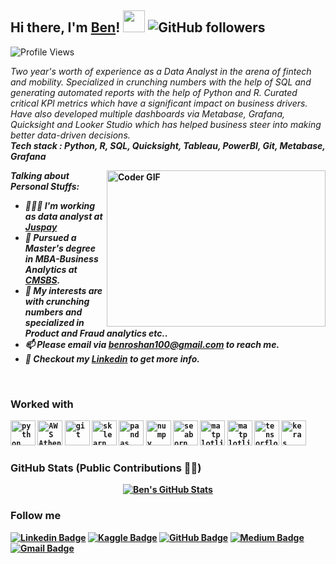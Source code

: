 ## Hi there, I'm [Ben](https://github.com/BenRoshan100)! <img src="https://raw.githubusercontent.com/TheDudeThatCode/TheDudeThatCode/master/Assets/Hi.gif" width=35 height=35> ![GitHub followers](https://img.shields.io/github/followers/benroshan100?style=social)

![Profile Views](https://komarev.com/ghpvc/?username=benroshan100&style=flat-square)
<p>
  <em>
Two year's worth of experience as a Data Analyst in the arena of fintech and mobility. Specialized in crunching numbers with the help of SQL and generating automated reports with the help of Python and R. Curated critical KPI metrics which have a significant impact on business drivers. Have also developed multiple dashboards via Metabase, Grafana, Quicksight and Looker Studio which has helped business steer into making better data-driven decisions.<br> <b>Tech stack : Python, R, SQL, Quicksight, Tableau, PowerBI, Git, Metabase, Grafana <b>
  </em>
 </p>

<img align="right" alt="Coder GIF" height=250 width=350 src="https://media0.giphy.com/media/v1.Y2lkPTc5MGI3NjExdzN6YnkyaGZmYnVwMDh4MHd5cTRmcmVkYzN2NWg4OXZuNGhpZWw5MiZlcD12MV9pbnRlcm5hbF9naWZfYnlfaWQmY3Q9Zw/qgQUggAC3Pfv687qPC/giphy.gif" />

<em>
  
**Talking about Personal Stuffs:**

- 👨🏽‍💻 I'm working as data analyst at [Juspay](https://juspay.in/)
- 💼 Pursued a Master's degree in MBA-Business Analytics at [CMSBS](https://bschool.cms.ac.in/).
- 🤔 My interests are with crunching numbers and specialized in Product and Fraud analytics etc..
- 📫 Please email via benroshan100@gmail.com to reach me.
- 📝 Checkout my [Linkedin](https://www.linkedin.com/in/benroshan100/) to get more info.
<br/> 
</em>

### Worked with

<code><img height="40" src="https://upload.wikimedia.org/wikipedia/commons/thumb/c/c3/Python-logo-notext.svg/1869px-Python-logo-notext.svg.png" title="python"></code>
<code><img height="40" src="https://images.ctfassets.net/fi0zmnwlsnja/6NglzN2XUTFO5snsIcKIM/2d528578d42ae86a3fe71e0cf56c6770/amazon-athena-cover.png" title="AWS Athena SQL"></code>
<code><img height="40" src="https://git-scm.com/images/logos/downloads/Git-Icon-1788C.png" title="git"></code>
<code><img height="40" src="https://e7.pngegg.com/pngimages/905/45/png-clipart-scikit-learn-python-scikit-logo-brand-learning-text-computer.png" title="sklearn"></code>
<code><img height="40" src="https://numfocus.org/wp-content/uploads/2016/07/pandas-logo-300.png" title="pandas"></code>
<code><img height="40" src="https://bids.berkeley.edu/sites/default/files/styles/400x225/public/projects/numpy_logo_project_page_banner.png?itok=jaJeRlWs" title="numpy"></code>
<code><img height="40" src="https://data-flair.training/blogs/wp-content/uploads/sites/2/2019/07/Seaborn-logo.png" title="seaborn"></code>
<code><img height="40" src="https://assets.datacamp.com/production/repositories/4199/datasets/3bdb4c210f93c5735bfd31c2bbd7e290f94c4a2b/matplotlib_logo.png" title="matplotlib"></code>
<code><img height="40" src="https://upload.wikimedia.org/wikipedia/commons/thumb/3/38/Jupyter_logo.svg/883px-Jupyter_logo.svg.png" title="matplotlib"></code>
<code><img height="40" src="https://3.bp.blogspot.com/-d-nV7xJRmpw/Xo328dcAx3I/AAAAAAAAC7Q/qlqJOle6XIosJ3CGIDJ04F3Voh1iXDg0gCLcBGAsYHQ/s1600/TF_FullColor_Icon.jpg" title="tensorflow"></code>
<code><img height="40" src="https://img.stackshare.io/service/5601/keras.png" title="keras"></code>

### GitHub Stats (Public Contributions  🧑‍💻)

<p align="center">
<a href="https://github.com/BenRoshan100"> <img align="center" src="https://github-readme-stats.vercel.app/api?username=benroshan100&show_icons=true&title_color=ffc857&icon_color=8ac926&text_color=daf7dc&bg_color=151515" alt="Ben's GitHub Stats"></a>
</p> 

### Follow me

[![Linkedin Badge](https://img.shields.io/badge/-Ben%20Roshan-blue?style=flat-circle&logo=Linkedin&logoColor=white&link=https://www.linkedin.com/in/benroshan100/)](https://www.linkedin.com/in/benroshan100/) [![Kaggle Badge](https://img.shields.io/badge/-Ben%20Roshan-3368FF?style=flat-circle&labelColor=3368FF&logo=kaggle&logoColor=white&link=https://www.kaggle.com/benroshan)](https://www.kaggle.com/benroshan) [![GitHub Badge](https://img.shields.io/badge/-@benroshan100-24292e?style=flat-circle&labelColor=24292e&logo=github&logoColor=white&link=https://github.com/BenRoshan100)](https://github.com/BenRoshan100) [![Medium Badge](https://img.shields.io/badge/-Benroshan-24292e?style=flat-circle&labelColor=24292e&logo=medium&logoColor=white&link=https://medium.com/@benroshan)](https://medium.com/@benroshan) [![Gmail Badge](https://img.shields.io/badge/-@benroshan100-d54b3d?style=flat-circle&labelColor=d54b3d&logo=gmail&logoColor=white&link=mailto:benroshan100@gmail.com)](mailto:benroshan100@gmail.com)

</p>

